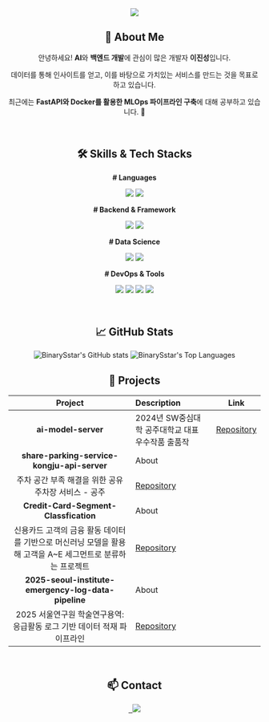 <div align="center">
  
<img src="https://capsule-render.vercel.app/api?type=transparent&color=&height=100&section=header&text=🌱%20BinarySstar%20Github%20Page&fontSize=30" />
  
## 👋 About Me
<p>안녕하세요! <strong>AI</strong>와 <strong>백엔드 개발</strong>에 관심이 많은 개발자 <strong>이진성</strong>입니다.</p>
<p>데이터를 통해 인사이트를 얻고, 이를 바탕으로 가치있는 서비스를 만드는 것을 목표로 하고 있습니다.</p>
<p>최근에는 <strong>FastAPI와 Docker를 활용한 MLOps 파이프라인 구축</strong>에 대해 공부하고 있습니다. 🚀</p>

<br>

## 🛠️ Skills & Tech Stacks
<p><strong># Languages</strong></p>
<p>
  <img src="https://img.shields.io/badge/Python-3776AB?style=for-the-badge&logo=python&logoColor=white">
  <img src="https://img.shields.io/badge/Java-ED8B00?style=for-the-badge&logo=openjdk&logoColor=white">
</p>
<p><strong># Backend & Framework</strong></p>
<p>
  <img src="https://img.shields.io/badge/FastAPI-009688?style=for-the-badge&logo=fastapi&logoColor=white">
  <img src="https://img.shields.io/badge/MySQL-4479A1?style=for-the-badge&logo=mysql&logoColor=white">
</p>
<p><strong># Data Science</strong></p>
<p>
  <img src="https://img.shields.io/badge/Pandas-150458?style=for-the-badge&logo=pandas&logoColor=white">
  <img src="https://img.shields.io/badge/scikit--learn-F7931E?style=for-the-badge&logo=scikit-learn&logoColor=white">
</p>
<p><strong># DevOps & Tools</strong></p>
<p>
  <img src="https://img.shields.io/badge/Docker-2496ED?style=for-the-badge&logo=docker&logoColor=white">
  <img src="https://img.shields.io/badge/Git-F05032?style=for-the-badge&logo=git&logoColor=white">
  <img src="https://img.shields.io/badge/Visual Studio Code-007ACC?style=for-the-badge&logo=visualstudiocode&logoColor=white">
  <img src="https://img.shields.io/badge/Pytest-0A9B71?style=for-the-badge&logo=pytest&logoColor=white">
</p>

<br>

## 📈 GitHub Stats
<img src="https://github-readme-stats.vercel.app/api?username=BinarySstar&show_icons=true&theme=radical" alt="BinarySstar's GitHub stats"/>
<img src="https://github-readme-stats.vercel.app/api/top-langs/?username=BinarySstar&layout=compact&theme=radical" alt="BinarySstar's Top Languages"/>
  
<br>
  
## 📂 Projects
| Project | Description | Link |
|:---:|:---|:---:|
| **ai-model-server** | 2024년 SW중심대학 공주대학교 대표 우수작품 출품작 | [Repository](https://github.com/BinarySstar/ai-model-server) |
| **share-parking-service-kongju-api-server** | About
주차 공간 부족 해결을 위한 공유 주차장 서비스 - 공주 | [Repository](https://github.com/BinarySstar/share-parking-service-kongju-api-server) |
| **Credit-Card-Segment-Classfication** | About
신용카드 고객의 금융 활동 데이터를 기반으로 머신러닝 모델을 활용해 고객을 A~E 세그먼트로 분류하는 프로젝트 | [Repository](https://github.com/BinarySstar/Credit-Card-Segment-Classfication) |
| **2025-seoul-institute-emergency-log-data-pipeline** | About
2025 서울연구원 학술연구용역: 응급활동 로그 기반 데이터 적재 파이프라인 | [Repository](https://github.com/BinarySstar/2025-seoul-institute-emergency-log-data-pipeline) |

<br>

## 📫 Contact
<a href="mailto:hdss8234@gmail.com">
  <img src="https://img.shields.io/badge/Gmail-D14836?style=for-the-badge&logo=gmail&logoColor=white">
</a>
</div>
